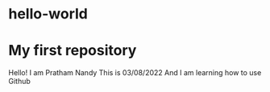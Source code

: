 # hello-world
# My first repository
Hello! I am Pratham Nandy
This is 03/08/2022
And I am learning how to use Github
